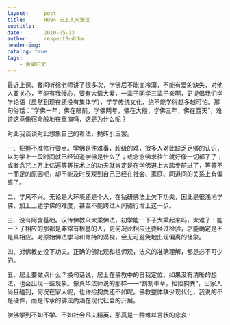 ```yaml
---
layout:     post
title:      H094 天上人间浅议
subtitle:   
date:       2010-05-13
author:     respectBuddha
header-img: 
catalog: true
tags:
    - 黄粱旧文
---
```


最近上课、餐间听徐老师讲了很多次，学佛后不能变冷漠，不能有爱的缺失，对他人要关心，不能有我慢心，要有大情大爱，一辈子同学三辈子亲啊，更提倡我们学学论语（虽然到现在还没有集体学），学学传统文化，绝不能学得越多越可怕。那句俗话：“学佛一年，佛在眼前，学佛两年，佛在大殿，学佛三年，佛在西天”，难道这竟像宿命般地在重演吗，这是为什么呢？

对此我谈谈对此想象自己的看法，抛砖引玉罢。

一、把握不准修行要点。学佛是件难事，超级的难，很多人对此缺乏足够的认识，以为学上一段时间就已经知道学佛是什么了；或念念佛求往生就好像一切都了了；或者念咒上万上亿遍等等技术上的功夫就肯定是在学佛道上大踏步前进了，等等不一而足的原因吧，却不能及时反观到自己已经在社会、家庭、同道间的关系上有偏离了。

二、学风不兴。无论是大环境还是个人，在钻研佛法上欠下功夫，因此是很浅地学佛，加上上述学佛的难度，甚至不能跨过人间德行增上这一步。

三、没有阿含基础。汉传佛教兴大乘佛法，初学能一下子大乘起来吗，太难了！能一下子相应的那都是非常有根基的人，更何况此相应还要经过检验，才能确定是不是真相应。对原始佛法学习和修持的漠视，会无可避免地出现偏离的怪象。

四、对佛教史没下功夫。正确的佛陀观和祖师观，法义的准确理解，都是必不可少的。

五、居士要做点什么？换句话说，居士在佛教中的自我定位，如果没有清晰的想法，也会出现一些现象。像真华法师说的那样——“割割牛草，捡捡狗粪”，出家人尚且碰到，何况在家人呢，也许捡狗粪还不如呢。佛教整体缺少现代化，我说的不是硬件，而是传承的佛法内涵在现代社会的开展。

学佛学到不如不学、不如社会凡夫精英，那真是一种难以言状的悲哀！